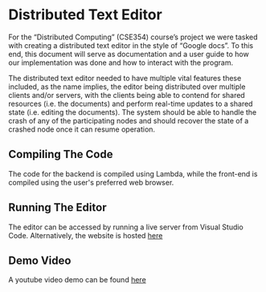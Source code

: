 # Distributed Text Editor

For the “Distributed Computing” (CSE354) course’s project we were tasked with creating a distributed text editor in the style of “Google docs”. To this end, this document will serve as documentation and a user guide to how our implementation was done and how to interact with the program.

The distributed text editor needed to have multiple vital features these included, as the name implies, the editor being distributed over multiple clients and/or servers, with the clients being able to contend for shared resources (i.e. the documents) and perform real-time updates to a shared state (i.e. editing the documents). The system should be able to handle the crash of any of the participating nodes and should recover the state of a crashed node once it can resume operation.

## Compiling The Code

The code for the backend is compiled using Lambda, while the front-end is compiled using the user's preferred web browser.

## Running The Editor

The editor can be accessed by running a live server from Visual Studio Code. Alternatively, the website is hosted [here](https://mazen-ghaleb.github.io/Distributed-Text-Editor/index.html)

## Demo Video

A youtube video demo can be found [here](https://youtu.be/2E2165A7NYM)

